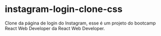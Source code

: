 # instagram-login-clone-css
Clone da página de login do Instagram, esse é um projeto do bootcamp React Web Developer da React Web Developer.
